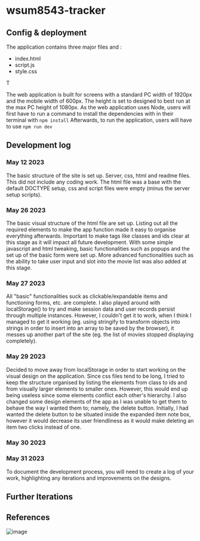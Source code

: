# wsum8543-tracker
## Config & deployment
The application contains three major files and :
* index.html
* script.js
* style.css

T

The web application is built for screens with a standard PC width of 1920px and the mobile width of 600px. The height is set to designed to best run at the max PC height of 1080px. 
As the web application uses Node, users will first have to run a command to install the dependencies with in their terminal with
`npm install`
Afterwards, to run the application, users will have to use 
`npm run dev`

## Development log
### May 12 2023
The basic structure of the site is set up. Server, css, html and readme files. This did not include any coding work. The html file was a base with the default DOCTYPE setup, css and script files were empty (minus the server setup scripts).
### May 26 2023
The basic visual structure of the html file are set up. Listing out all the required elements to make the app function made it easy to organise everything afterwards. Important to make tags like classes and ids clear at this stage as it will impact all future development.
With some simple javascript and html tweaking, basic functionalities such as popups and the set up of the basic form were set up. More advanced functionalities such as the ability to take user input and slot into the movie list was also added at this stage. 
### May 27 2023
All "basic" functionalities suck as clickable/expandable items and functioning forms, etc. are complete. I also played around with localStorage() to try and make session data and user records persist through multiple instances. However, I couldn't get it to work, when I think I managed to get it working (eg. using stringify to transform objects into strings in order to insert into an array to be saved by the browser), it messes up another part of the site (eg. the list of movies stopped displaying completely).
### May 29 2023
Decided to move away from localStorage in order to start working on the visual design on the application. Since css files tend to be long, I tried to keep the structure organised by listing the elements from class to ids and from visually larger elements to smaller ones. However, this would end up being useless since some elements conflict each other's hierarchy. 
I also changed some design elements of the app as I was unable to get them to behave the way I wanted them to; namely, the delete button. Initially, I had wanted the delete button to be situated inside the expanded item note box, however it would decrease its user friendliness as it would make deleting an item two clicks instead of one. 
### May 30 2023

### May 31 2023


To document the development process, you will need to create a log of your work, highlighting any iterations and improvements on the designs. 

## Further Iterations

## References

![image](readmeimgs/img1.png)